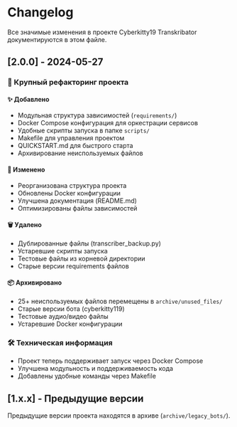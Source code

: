 # Changelog

Все значимые изменения в проекте Cyberkitty19 Transkribator документируются в этом файле.

## [2.0.0] - 2024-05-27

### 🎉 Крупный рефакторинг проекта

#### ✨ Добавлено
- Модульная структура зависимостей (`requirements/`)
- Docker Compose конфигурация для оркестрации сервисов
- Удобные скрипты запуска в папке `scripts/`
- Makefile для управления проектом
- QUICKSTART.md для быстрого старта
- Архивирование неиспользуемых файлов

#### 🔄 Изменено
- Реорганизована структура проекта
- Обновлены Docker конфигурации
- Улучшена документация (README.md)
- Оптимизированы файлы зависимостей

#### 🗑️ Удалено
- Дублированные файлы (transcriber_backup.py)
- Устаревшие скрипты запуска
- Тестовые файлы из корневой директории
- Старые версии requirements файлов

#### 📦 Архивировано
- 25+ неиспользуемых файлов перемещены в `archive/unused_files/`
- Старые версии бота (cyberkitty119)
- Тестовые аудио/видео файлы
- Устаревшие Docker конфигурации

### 🛠️ Техническая информация
- Проект теперь поддерживает запуск через Docker Compose
- Улучшена модульность и поддерживаемость кода
- Добавлены удобные команды через Makefile

## [1.x.x] - Предыдущие версии

Предыдущие версии проекта находятся в архиве (`archive/legacy_bots/`). 